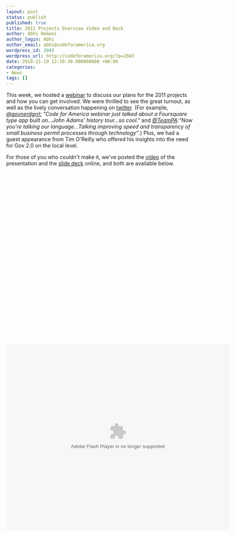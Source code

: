```yaml
---
layout: post
status: publish
published: true
title: 2011 Projects Overview Video and Deck
author: Abhi Nemani
author_login: Abhi
author_email: abhi@codeforamerica.org
wordpress_id: 2043
wordpress_url: http://codeforamerica.org/?p=2043
date: 2010-11-19 12:39:30.000000000 +00:00
categories:
- News
tags: []
---
```

This week, we hosted a <a href="http://codeforamerica.org/2011-webinar/">webinar</a> to discuss our plans for the 2011 projects and how you can get involved. We were thrilled to see the great turnout, as well as the lively conversation happening on <a href="http://search.twitter.com/search?q=%23cfa2011">twitter</a>. (For example, <em><a href="http://twitter.com/Govnerdgrrl/statuses/4646273328091136">@govnerdgrrl:</a> "Code for America webinar just talked about a Foursquare type app built on...John Adams' history tour...so cool."</em> and <em><a href="http://twitter.com/TeamPA">@TeamPA</a>:"Now you're talking our language...Talking improving speed and transparency of small business permit processes through technology"</em>.) Plus, we had a guest appearance from Tim O'Reilly who offered his insights into the need for Gov 2.0 on the local level.



For those of you who couldn't make it, we've posted the <a href="http://www.youtube.com/watch?v=fkvcH-cD92M&amp;feature=player_embedded">video</a> of the presentation and the <a href="http://www.slideshare.net/codeforamerica/cfa-web-deck-5803846">slide deck</a> online, and both are available below.

<!--more-->

<p align="center"><object width="600" height="450"><param name="movie" value="http://www.youtube.com/v/fkvcH-cD92M?fs=1&amp;hl=en_US&amp;rel=0"></param><param name="allowFullScreen" value="true"></param><param name="allowscriptaccess" value="always"></param><embed src="http://www.youtube.com/v/fkvcH-cD92M?fs=1&amp;hl=en_US&amp;rel=0" type="application/x-shockwave-flash" allowscriptaccess="always" allowfullscreen="true" width="600" height="450"></embed></object></p>



<p id="__ss_5803846" align="center"><object id="__sse5803846" width="600" height="500"><param name="movie" value="http://static.slidesharecdn.com/swf/ssplayer2.swf?doc=cfawebdeck-101116174039-phpapp02&amp;rel=0&amp;stripped_title=cfa-web-deck-5803846&amp;userName=codeforamerica" /><param name="allowFullScreen" value="true"/><param name="allowScriptAccess" value="always"/><embed name="__sse5803846" src="http://static.slidesharecdn.com/swf/ssplayer2.swf?doc=cfawebdeck-101116174039-phpapp02&amp;rel=0&amp;stripped_title=cfa-web-deck-5803846&amp;userName=codeforamerica" type="application/x-shockwave-flash" allowscriptaccess="always" allowfullscreen="true" width="600" height="500"></embed></object></p>
